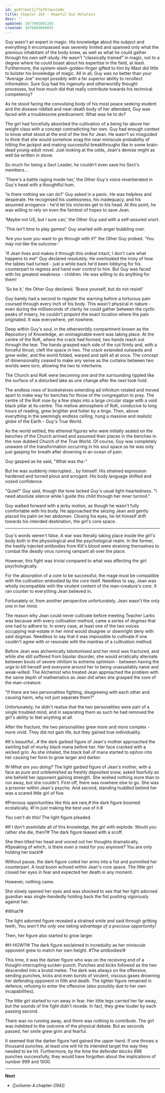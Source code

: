 ```yaml
---
id: go97ibet1jf7w7h7awv2a0c
title: Chapter 293 - Hopeful but Helpless
desc: ''
updated: 1677003801285
created: 1676868066055
---
```


Guy wasn't an expert in magic. His knowledge about the subject and everything it encompassed was severely limited and spanned only what the previous inhabitant of the body knew, as well as what he could gather through his own self-study. He wasn't "classically trained" in magic, not to a degree where he could boast about his expertise in the field, at least. Furthermore, the system-slash-golden-finger gifted to him by Mast did little to bolster his knowledge of magic. All in all, Guy was no better than your "Average Joe" except possibly with a far superior ability to recollect information. Sure Guy had his ingenuity and otherworldly thought processes, but how much did that really contribute towards his technical competency?

As he stood facing the convulsing body of his most peace seeking student and the disease riddled and near-death body of her attendant, Guy was faced with a troublesome predicament. What was he to do?

The girl had forcefully absorbed the cultivation of a being far above her weight class with a concept contradicting her own. Guy had enough context to know what stood at the end of the line for Jean. He wasn't so misguided to think that she would somehow snag the near miniscule probability of hitting the jackpot and making successful breakthroughs like in some brain-dead young-adult novel. Just looking at the odds, Jean's demise might as well be written in stone.

So much for being a Sect Leader, he couldn't even save his Sect's members...

'There's a battle raging inside her,' the Other Guy's voice reverberated in Guy's head with a thoughtful hum.

'Is there nothing we can do?' Guy asked in a panic. He was helpless and desperate. He recognised his uselessness, his inadequacy, and his assumed arrogance - he'd let his victories get to his head. At this point, he was willing to rely on even the faintest of hopes to save Jean. 

'Maybe not US, but I sure can,' the Other Guy said with a self-assured snort.

'This isn't time to play games!' Guy snarled with anger bubbling over.

'Are you sure you want to go through with it?' the Other Guy probed. 'You may not like the outcome-'

'If Jean lives and makes it through this ordeal intact, I don't care what happens to me!' Guy declared resolutely. He overlooked the irony of how the tables had turned - just a while back he'd been lobbying for his counterpart to regress and hand over control to him. But Guy was faced with his greatest weakness - children. He was willing to do anything for them!

'So be it,' the Other Guy declared. 'Brace yourself, but do not resist!'

Guy barely had a second to register the warning before a torturous pain coursed through every inch of his body. This wasn't physical in nature - even during the milliseconds of clarity he could gather between the cyclic peaks of misery, he couldn't pinpoint the exact location where the pain originated. It was everywhere, yet nowhere.

Deep within Guy's soul, in the otherworldly compartment known as the Repository of Knowledge, an unimaginable event was taking place. At the centre of the RoK, where the crack had formed, two hands reach out through the tear. The hands grasped each side of the cut firmly and, with a forceful thrust, cleft the space in two. The crack extended outwards and grew wider, and the world folded, warped and split all at once. The concept of dimensionality ceased to make any sense as the curtains between two worlds were torn, allowing the two to intertwine.

The Church and RoK were becoming one and the surrounding rippled like the surface of a disturbed lake as one change after the next took hold.

The endless rows of bookshelves extending ad infinitum rotated and moved apart to make way for benches for those of the congregation to pray. The centre of the RoK rose by a few steps into a large circular stage with a void black pillar at its centre. The mellow atmosphere of RoK, conducive to long hours of reading, grew brighter and holier by a tinge. Then, above everything in the seemingly endless ceiling, hung a massive and realistic globe of the Earth - Guy's True World.

As the world settled, the ethereal figures who were initially seated on the benches of the Church arrived and assumed their places in the benches in the now dubbed Church of the True World. Of course, Guy was completely unaware of the transformation occurring in his soul space as he was only just gasping for breath after drowning in an ocean of pain. 

Guy gasped as he said, "What was tha-"

But he was suddenly interrupted... by himself. His strained expression hardened and turned pious and arrogant. His body language shifted and oozed confidence.

"Quiet!" Guy said, though the tone lacked Guy's usual light-heartedness. "I need absolute silence while I guide this child through her inner turmoil."

Guy walked forward with a jerky motion, as though he wasn't fully comfortable with his body. He approached the seizing Jean and gently placed his palm on her abdomen. Closing his eyes, he let himself drift towards his intended destination, the girl's core space.

____

Guy's words weren't false. A war was literally taking place inside the girl's body both in the physiological and the psychological realm. In the former, the hastily injected antibodies from Kili's blood were straining themselves to combat the deadly virus running rampant all over the place.

However, this fight was trivial compared to what was affecting the girl psychologically.

For the absorption of a core to be successful, the mage must be compatible with the cultivation embodied by the core itself. Needless to say, Jean was wholly incompatible with the virulent content of the man-creature's core. It ran counter to everything Jean believed in.

Fortunately or, from another perspective unfortunately, Jean wasn't the only one in her mind.

The reason why Jean could never cultivate before meeting Teacher Larks was because with every cultivation method, came a series of dogmas that one had to adhere to. In every case, at least one of the two voices occupying real-estate in her mind would disagree or downright deny with said dogmas. Needless to say that it was impossible to cultivate if one couldn't agree with or resonate with the mantras of a cultivation method.

Before Jean was alchemically lobotomised and her mind was fractured, and while she still suffered from bipolar disorder, she would erratically alternate between bouts of severe nihilism to extreme optimism - between having the urge to kill herself and everyone around her to being unassailably naive and weak-willed. The Alchemist who treated Jean approached the problem with the same depth of mathematics as Jean did when she grasped the core of the man-creature.

"If there are two personalities fighting, disagreeing with each other and causing harm, why not just separate them?"

Unfortunately, he didn't realise that the two personalities were part of a single troubled mind, and in separating them as such he had removed the girl's ability to feel anything at all.

After the fracture, the two personalities grew more and more complex - more vivid. They did not gain life, but they gained true individuality.

#It's beautiful...# the dark garbed figure of Jean's mother approached the swirling ball of murky black mana before her. Her face cracked with a wicked grin. As she inhaled, the black ball of mana started to siphon into her causing her form to grow larger and darker.

*W-What are you doing?* The light garbed figure of Jean's mother, with a face as pure and unblemished as freshly deposited snow, asked fearfully as she beheld her opponent gaining strength. She wished nothing more than to run away, but she couldn't. First off, there was nowhere else to go. She was a prisoner within Jean's psyche. And second, standing huddled behind her was a scared little girl of five.

#Precious opportunities like this are rare,# the dark figure boomed ecstatically. #I'm just making the best use of it.#

*You can't do this!* The light figure pleaded.

#If I don't assimilate all of this knowledge, the girl with explode. Would you rather she die, then?# The dark figure teased with a scoff.

She then tilted her head and voiced out her thoughts dramatically, #Speaking of which, is there even a need for you anymore? You are only holding her back!#

Without pause, the dark figure coiled her arms into a fist and pummlled her counterpart. A loud boom echoed within Jean's core space. The little girl closed her eyes in fear and expected her death in any moment.

However, nothing came.

She slowly opened her eyes and was shocked to see that her light adorned guardian was single-handedly holding back the fist pushing vigorously against her.

#What?#

The light adorned figure revealed a strained smile and said through gritting teeth, *You aren't the only one taking advantage of a precious opportunity!*

Then, her figure also started to grow larger.

#H-HOW?!# The dark figure exclaimed in incredulity as her miniscule opponent grew to match her own height. #The antibodies!#

This time, it was the darker figure who was on the receiving end of a thought-interrupting sucker-punch. Punches and kicks followed as the two descended into a brutal melee. The dark was always on the offensive, sending punches, kicks and even bursts of virulent, viscous gases drowning her defending opponent in filth and death. The lighter figure remained in defence, refusing to enter the offensive (also possibly due to her own incapabilities).

The little girl started to run away in fear. Her little legs carried her far away, but the sounds of the fight didn't recede. In fact, they grew louder by each passing second.

There was no running away, and there was nothing to contribute. The girl was indebted to the outcome of the physical debate. But as seconds passed, her smile grew grim and fearful.

It seemed that the darker figure had gained the upper hand. If one throws a thousand punches, at least one will hit its intended target the way they needed to be hit. Furthermore, by the time the defender blocks 998 punches successfully, they would have forgotten about the implications of number 999 and 1000.

____

**Next**
* [[volume-4.chapter-294]]